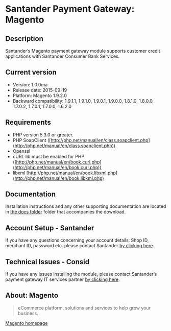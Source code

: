 # Santander Payment Gateway: Magento

## Description
Santander’s Magento payment gateway module supports customer credit applications with Santander Consumer Bank Services.

## Current version
* Version: 1.0.0ma
* Release date: 2015-09-19
* Platform: Magento 1.9.2.0
* Backward compatibility: 1.9.1.1, 1.9.1.0, 1.9.0.1, 1.9.0.0, 1.8.1.0, 1.8.0.0, 1.7.0.2, 1.7.0.1, 1.7.0.0, 1.6.2.0

## Requirements
* PHP version 5.3.0 or greater.
* PHP SoapClient ([http://php.net/manual/en/class.soapclient.php](http://php.net/manual/en/class.soapclient.php))
* Openssl
* cURL lib must be enabled for PHP ([http://php.net/manual/en/book.curl.php](http://php.net/manual/en/book.curl.php))
* libxml [http://php.net/manual/en/book.libxml.php](http://php.net/manual/en/book.libxml.php)

## Documentation
Installation instructions and any other supporting documentation are located in [the docs folder](./docs) folder that accompanies the download.

## Account Setup - Santander
If you have any questions concerning your account details: Shop ID, merchant ID, password etc. please contact Santander [by clicking here](http://santander.consid.se/site/contact?department=2).

## Technical Issues - Consid
If you have any issues installing the module, please contact Santander’s payment gateway IT services partner [by clicking here](http://santander.consid.se/site/contact?department=1).

## About: Magento
> eCommerce platform, solutions and services to help grow your business.

[Magento homepage](http://magento.com/)
